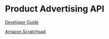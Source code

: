 # Product Advertising API
[Developer Guide](https://docs.aws.amazon.com/AWSECommerceService/latest/DG/Welcome.html)

[Amazon Scratchpad](https://webservices.amazon.com/scratchpad/index.html)

